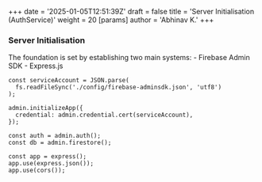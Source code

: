 +++
date = '2025-01-05T12:51:39Z'
draft = false
title = 'Server Initialisation (AuthService)'
weight = 20
[params]
  author = 'Abhinav K.'
+++

### Server Initialisation

The foundation is set by establishing two main systems:
	- Firebase Admin SDK
	- Express.js

````
const serviceAccount = JSON.parse(
  fs.readFileSync('./config/firebase-adminsdk.json', 'utf8')
);

admin.initializeApp({
  credential: admin.credential.cert(serviceAccount),
});

const auth = admin.auth();
const db = admin.firestore();

const app = express();
app.use(express.json());
app.use(cors());
`````
